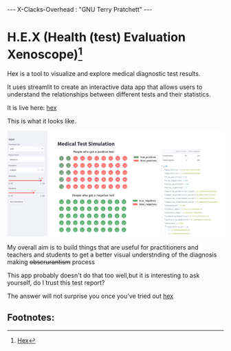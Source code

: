<meta http-equiv="X-Clacks-Overhead" content="GNU Terry Pratchett" /> 
---
X-Clacks-Overhead : "GNU Terry Pratchett"
---

# H.E.X (Health (test) Evaluation Xenoscope)[^1]

Hex is a tool to visualize and explore medical diagnostic test results.

It uses streamlit to create an interactive data app that allows users to understand the relationships between different tests and their statistics. 

It is live here: [hex](https://healthhex.streamlit.app/)

This is what it looks like.

![screenshot-of-hex-theapp](hex-screenshot.png)




My overall aim is to build things that are useful for practitioners and teachers and students to get a better visual understnding of the diagnosis making ~~obscrurantism~~ process

This app probably doesn't do that too well,but it is interesting to ask yourself, do I trust this test report?

The answer will not surprise you once you've tried out [hex](https://healthhex.streamlit.app/)























## Footnotes:
[^1]: [Hex](https://wiki.lspace.org/Hex)
